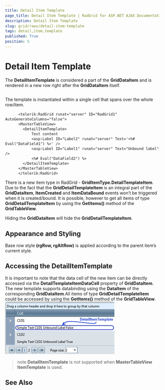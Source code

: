 ```yaml
---
title: Detail Item Template
page_title: Detail Item Template | RadGrid for ASP.NET AJAX Documentation
description: Detail Item Template
slug: grid/rows/detail-item-template
tags: detail,item,template
published: True
position: 5
---
```


# Detail Item Template



The **DetailItemTemplate** is considered a part of the **GridDataItem** and is rendered in a new row right after the **GridDataItem** itself.

## 

The template is instantiated within a single cell that spans over the whole row/item.

````ASP.NET
	  <telerik:RadGrid runat="server" ID="RadGrid1" AutoGenerateColumns="false">
	  <MasterTableView>
		<DetailItemTemplate>
			Text content
			<asp:Label ID="Label2" runat="server" Text='<%# Eval("DataField1") %>' />
			<asp:Label ID="Label1" runat="server" Text="Unbound label" />
			<%# Eval("DataField2") %>
		</DetailItemTemplate>
	  </MasterTableView>
	  </telerik:RadGrid>
````



There is a new item type in RadGrid - **GridItemType.DetailTemplateItem**. Due to the fact that the **GridDetailTemplateItem** is an integral part of the **GridDataItem**, **ItemCreated** and **ItemDataBound** events won’t be triggered when it is created/bound. It is possible, however to get all items of type **GridDetailTemplateItem** by using the **GetItems()** method of the **GridTableView**.

Hiding the **GridDataItem** will hide the **GridDetailTemplateItem**.

## Appearance and Styling

Base row style **(rgRow, rgAltRow)** is applied according to the parent item’s current style.

## Accessing the DetailItemTemplate

It is important to note that the data cell of the new item can be directly accessed via the **DetailTemplateItemDataCell** property of **GridDataItem**.
The new template supports databinding using the **DataItem** of the corresponding **GridDataItem**.All items of type **GridDetailTemplateItem** could be accessed by using the **GetItems()** method of the **GridTableView**.
![grid detail item template](images/grid_detail_item_template.jpg)

>note **DetailItemTemplate** is not supported when **MasterTableView ItemTemplate** is used.
>


## See Also
